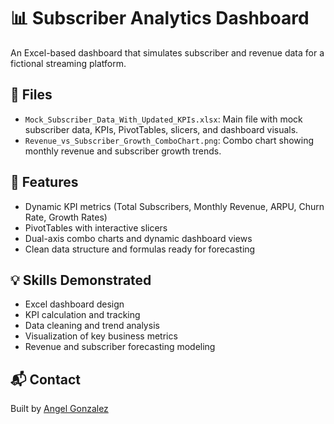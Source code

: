 # 📊 Subscriber Analytics Dashboard

An Excel-based dashboard that simulates subscriber and revenue data for a fictional streaming platform.

## 📁 Files

- `Mock_Subscriber_Data_With_Updated_KPIs.xlsx`: Main file with mock subscriber data, KPIs, PivotTables, slicers, and dashboard visuals.
- `Revenue_vs_Subscriber_Growth_ComboChart.png`: Combo chart showing monthly revenue and subscriber growth trends.

## 📌 Features

- Dynamic KPI metrics (Total Subscribers, Monthly Revenue, ARPU, Churn Rate, Growth Rates)
- PivotTables with interactive slicers
- Dual-axis combo charts and dynamic dashboard views
- Clean data structure and formulas ready for forecasting

## 💡 Skills Demonstrated

- Excel dashboard design
- KPI calculation and tracking
- Data cleaning and trend analysis
- Visualization of key business metrics
- Revenue and subscriber forecasting modeling

## 📬 Contact

Built by [Angel Gonzalez](https://github.com/angelgonzo)

